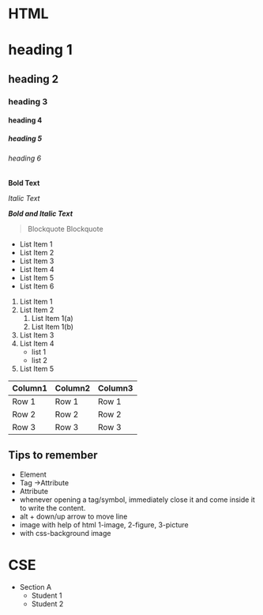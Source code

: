 # HTML
# heading 1
## heading 2
### heading 3
#### heading 4
##### heading 5
###### heading 6
**Bold Text**

*Italic Text*

***Bold and Italic Text***
>Blockquote
>Blockquote

- List Item 1
- List Item 2
- List Item 3
- List Item 4
- List Item 5
- List Item 6

1. List Item 1
2. List Item 2
    1. List Item 1(a)
    2. List Item 1(b)
3. List Item 3
4. List Item 4
    - list 1
    - list 2
5. List Item 5

| Column1 | Column2 | Column3 |
|---------|---------|---------|
| Row 1   | Row 1   | Row 1   |
| Row 2   | Row 2   | Row 2   |
| Row 3   | Row 3   | Row 3   |

## Tips to remember
- Element
- Tag ->Attribute
- Attribute
- whenever opening a tag/symbol, immediately close it and come inside it to write the content.
- alt + down/up arrow to move line
- image with help of html 1-image, 2-figure, 3-picture
- with css-background image

# CSE
- Section A
  - Student 1
  - Student 2
  
